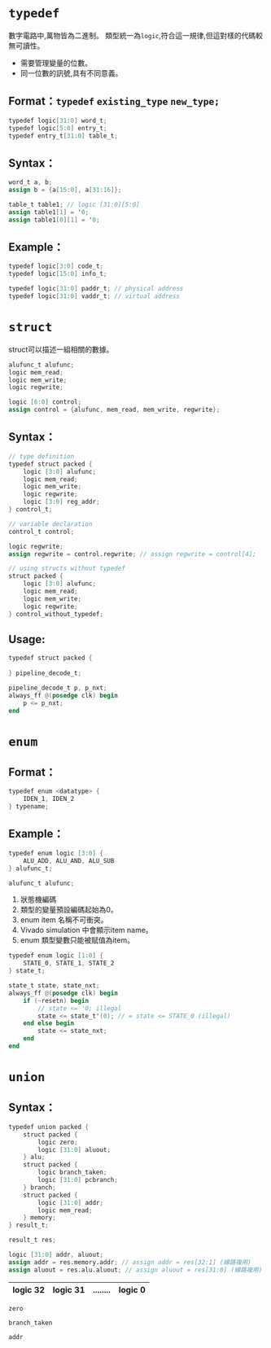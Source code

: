 # `typedef`

數字電路中,萬物皆為二進制。
類型統一為`logic`,符合這一規律,但這對樣的代碼較無可讀性。

* 需要管理變量的位數。
* 同一位數的訊號,具有不同意義。

## Format：`typedef` `existing_type` `new_type;`

```verilog
typedef logic[31:0] word_t;
typedef logic[5:0] entry_t;
typedef entry_t[31:0] table_t;
```

## Syntax：

```verilog
word_t a, b;
assign b = {a[15:0], a[31:16]};

table_t table1; // logic [31:0][5:0]
assign table1[1] = '0;
assign table1[0][1] = '0;
```

## Example：

```verilog
typedef logic[3:0] code_t;
typedef logic[15:0] info_t;

typedef logic[31:0] paddr_t; // physical address
typedef logic[31:0] vaddr_t; // virtual address
```



# `struct`
struct可以描述一組相關的數據。
```verilog
alufunc_t alufunc;
logic mem_read;
logic mem_write;
logic regwrite;

logic [6:0] control;
assign control = {alufunc, mem_read, mem_write, regwrite};
```

## Syntax：

```verilog
// type definition
typedef struct packed {
    logic [3:0] alufunc;
    logic mem_read;
    logic mem_write;
    logic regwrite;
    logic [3:0] reg_addr;
} control_t;

// variable declaration
control_t control;

logic regwrite;
assign regwrite = control.regwrite; // assign regwrite = control[4];

// using structs without typedef
struct packed {
    logic [3:0] alufunc;
    logic mem_read;
    logic mem_write;
    logic regwrite;
} control_without_typedef;
```

## Usage:

```verilog
typedef struct packed {
    
} pipeline_decode_t;

pipeline_decode_t p, p_nxt;
always_ff @(posedge clk) begin
    p <= p_nxt;
end
```



# `enum`

## Format：

```verilog
typedef enum <datatype> {
    IDEN_1, IDEN_2
} typename;
```

## Example：

```verilog
typedef enum logic [3:0] {
    ALU_ADD, ALU_AND, ALU_SUB
} alufunc_t;

alufunc_t alufunc;
```

1. 狀態機編碼
2. 類型的變量預設編碼起始為0。
3. enum item 名稱不可衝突。
4. Vivado simulation 中會顯示item name。
5. enum 類型變數只能被賦值為item。

```verilog
typedef enum logic [1:0] {
    STATE_0, STATE_1, STATE_2
} state_t;

state_t state, state_nxt;
always_ff @(posedge clk) begin
    if (~resetn) begin
        // state <= '0; illegal
        state <= state_t'(0); // = state <= STATE_0 (illegal)
    end else begin
        state <= state_nxt;
    end
end
```

# `union`

## Syntax：

```verilog
typedef union packed {
    struct packed {
        logic zero;
        logic [31:0] aluout;
    } alu;
    struct packed {
        logic branch_taken;
        logic [31:0] pcbranch;
    } branch;
    struct packed {
        logic [31:0] addr;
        logic mem_read;
    } memory;
} result_t;

result_t res;

logic [31:0] addr, aluout;
assign addr = res.memory.addr; // assign addr = res[32:1] (線路複用)
assign aluout = res.alu.aluout; // assign aluout = res[31:0] (線路複用)
```
| logic 32 | logic 31 | ........ | logic 0 |
|--------- |--------- |----------| --------|

`zero`

`branch_taken`

`addr`
